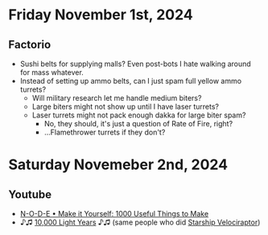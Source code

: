 # Friday November 1st, 2024

## Factorio
-   Sushi belts for supplying malls?  Even post-bots I hate walking around for mass whatever.
-   Instead of setting up ammo belts, can I just spam full yellow ammo turrets?
    -   Will military research let me handle medium biters?
    -   Large biters might not show up until I have laser turrets?
    -   Laser turrets might not pack enough dakka for large biter spam?
        -   No, they should, it's just a question of Rate of Fire, right?
        -   ...Flamethrower turrets if they don't?



# Saturday Novemeber 2nd, 2024

## Youtube
-   [N-O-D-E • Make it Yourself: 1000 Useful Things to Make](https://www.youtube.com/watch?v=TSFJ2OH1PQA)
-   ♪♫ [10,000 Light Years](https://www.youtube.com/watch?v=zHcJgHNRqLs) ♪♫ (same people who did [Starship Velociraptor](https://www.youtube.com/watch?v=2n_Ae9DGC0U))
